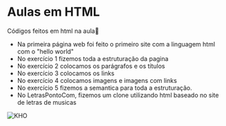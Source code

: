 
# Aulas em HTML

Códigos feitos em html na aula👻
- Na primeira página web foi feito o primeiro site com a linguagem html com o "hello world"
- No exercício 1 fizemos toda a estruturação da pagina
- No exercício 2 colocamos os parágrafos e os títulos
- No exercício 3 colocamos os links
- No exercício 4 colocamos imagens e imagens com links
- No exercício 5 fizemos a semantica para toda a estruturação.
- No LetrasPontoCom, fizemos um clone utilizando html baseado no site de letras de musicas

![KHO](https://github.com/user-attachments/assets/88510b1e-206c-4a10-906e-a2dc78223cae)
